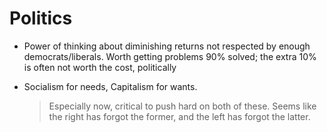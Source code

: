 # Politics

- Power of thinking about diminishing returns not respected by enough democrats/liberals. Worth getting problems 90% solved; the extra 10% is often not worth the cost, politically

- Socialism for needs, Capitalism for wants. 

  > Especially now, critical to push hard on both of these.  Seems
    like the right has forgot the former, and the left has forgot the
    latter.
